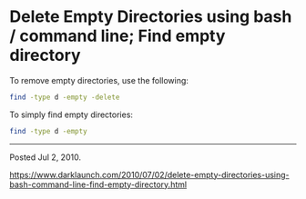 # Delete Empty Directories using bash / command line; Find empty directory

To remove empty directories, use the following:

```bash
find -type d -empty -delete
```

To simply find empty directories:

```bash
find -type d -empty
```

---

Posted Jul 2, 2010.

https://www.darklaunch.com/2010/07/02/delete-empty-directories-using-bash-command-line-find-empty-directory.html
